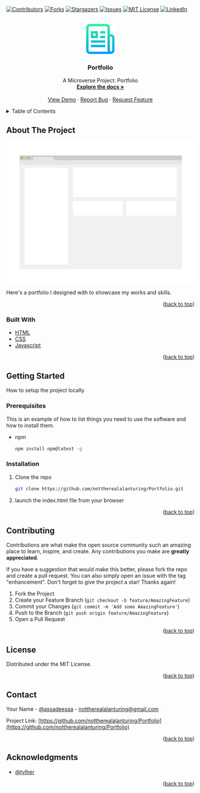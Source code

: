 <div id="top"></div>
<!--
*** Thanks for checking out the Best-README-Template. If you have a suggestion
*** that would make this better, please fork the repo and create a pull request
*** or simply open an issue with the tag "enhancement".
*** Don't forget to give the project a star!
*** Thanks again! Now go create something AMAZING! :D
-->

<!-- PROJECT SHIELDS -->
<!--
*** I'm using markdown "reference style" links for readability.
*** Reference links are enclosed in brackets [ ] instead of parentheses ( ).
*** See the bottom of this document for the declaration of the reference variables
*** for contributors-url, forks-url, etc. This is an optional, concise syntax you may use.
*** https://www.markdownguide.org/basic-syntax/#reference-style-links
-->

[![Contributors][contributors-shield]][contributors-url]
[![Forks][forks-shield]][forks-url]
[![Stargazers][stars-shield]][stars-url]
[![Issues][issues-shield]][issues-url]
[![MIT License][license-shield]][license-url]
[![LinkedIn][linkedin-shield]][linkedin-url]

<!-- PROJECT LOGO -->
<br />
<div align="center">
  <a href="https://github.com/nottherealalanturing/Portfolio">
    <img src="assets/readme-images/logo.png" alt="Logo" width="80" height="80">
  </a>

<h3 align="center">Portfolio</h3>

  <p align="center">
    A Microverse Project: Portfolio
    <br />
    <a href="https://github.com/nottherealalanturing/Portfolio"><strong>Explore the docs »</strong></a>
    <br />
    <br />
    <a href="https://github.com/nottherealalanturing/Portfolio">View Demo</a>
    ·
    <a href="https://github.com/nottherealalanturing/Portfolio/issues">Report Bug</a>
    ·
    <a href="https://github.com/nottherealalanturing/Portfolio/issues">Request Feature</a>
  </p>
</div>

<!-- TABLE OF CONTENTS -->
<details>
  <summary>Table of Contents</summary>
  <ol>
    <li>
      <a href="#about-the-project">About The Project</a>
      <ul>
        <li><a href="#built-with">Built With</a></li>
      </ul>
    </li>
    <li>
      <a href="#getting-started">Getting Started</a>
      <ul>
        <li><a href="#prerequisites">Prerequisites</a></li>
        <li><a href="#installation">Installation</a></li>
      </ul>
    </li>
    <li><a href="#usage">Usage</a></li>
    <li><a href="#roadmap">Roadmap</a></li>
    <li><a href="#contributing">Contributing</a></li>
    <li><a href="#license">License</a></li>
    <li><a href="#contact">Contact</a></li>
    <li><a href="#acknowledgments">Acknowledgments</a></li>
  </ol>
</details>

<!-- ABOUT THE PROJECT -->

## About The Project

[![Product Name Screen Shot][product-screenshot]](https://example.com)

Here's a portfolio I designed with to showcase my works and skills.

<p align="right">(<a href="#top">back to top</a>)</p>

### Built With

- [HTML](https://html.com/)
- [CSS](https://w3.org/)
- [Javascript](https://javascript.com/)

<p align="right">(<a href="#top">back to top</a>)</p>

<!-- GETTING STARTED -->

## Getting Started

How to setup the project locally

### Prerequisites

This is an example of how to list things you need to use the software and how to install them.

- npm
  ```sh
  npm install npm@latest -g
  ```

### Installation

1. Clone the repo
   ```sh
   git clone https://github.com/nottherealalanturing/Portfolio.git
   ```
2. launch the index.html file from your browser

<p align="right">(<a href="#top">back to top</a>)</p>

<!-- CONTRIBUTING -->

## Contributing

Contributions are what make the open source community such an amazing place to learn, inspire, and create. Any contributions you make are **greatly appreciated**.

If you have a suggestion that would make this better, please fork the repo and create a pull request. You can also simply open an issue with the tag "enhancement".
Don't forget to give the project a star! Thanks again!

1. Fork the Project
2. Create your Feature Branch (`git checkout -b feature/AmazingFeature`)
3. Commit your Changes (`git commit -m 'Add some AmazingFeature'`)
4. Push to the Branch (`git push origin feature/AmazingFeature`)
5. Open a Pull Request

<p align="right">(<a href="#top">back to top</a>)</p>

<!-- LICENSE -->

## License

Distributed under the MIT License.

<p align="right">(<a href="#top">back to top</a>)</p>

<!-- CONTACT -->

## Contact

Your Name - [@assadeesaa](https://twitter.com/assadeesaa) - nottherealalanturing@gmail.com

Project Link: [https://github.com/nottherealalanturing/Portfolio](https://github.com/nottherealalanturing/Portfolio)

<p align="right">(<a href="#top">back to top</a>)</p>

<!-- ACKNOWLEDGMENTS -->

## Acknowledgments

- [@tylher](https://github.com/tylher)

<p align="right">(<a href="#top">back to top</a>)</p>

<!-- MARKDOWN LINKS & IMAGES -->
<!-- https://www.markdownguide.org/basic-syntax/#reference-style-links -->

[contributors-shield]: https://img.shields.io/github/contributors/nottherealalanturing/Portfolio.svg?style=for-the-badge
[contributors-url]: https://github.com/nottherealalanturing/Portfolio/graphs/contributors
[forks-shield]: https://img.shields.io/github/forks/nottherealalanturing/Portfolio.svg?style=for-the-badge
[forks-url]: https://github.com/nottherealalanturing/Portfolio/network/members
[stars-shield]: https://img.shields.io/github/stars/nottherealalanturing/Portfolio.svg?style=for-the-badge
[stars-url]: https://github.com/nottherealalanturing/Portfolio/stargazers
[issues-shield]: https://img.shields.io/github/issues/nottherealalanturing/Portfolio.svg?style=for-the-badge
[issues-url]: https://github.com/nottherealalanturing/Portfolio/issues
[license-shield]: https://img.shields.io/github/license/nottherealalanturing/Portfolio.svg?style=for-the-badge
[license-url]: https://github.com/nottherealalanturing/Portfolio/blob/master/LICENSE.txt
[linkedin-shield]: https://img.shields.io/badge/-LinkedIn-black.svg?style=for-the-badge&logo=linkedin&colorB=555
[linkedin-url]: https://linkedin.com/in/assadisah
[product-screenshot]: assets/readme-images/screenshot.png
